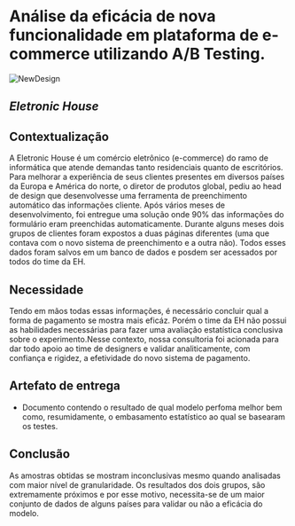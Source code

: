 #  Análise da eficácia de nova funcionalidade em plataforma de e-commerce utilizando A/B Testing.
![NewDesign](https://www.kindpng.com/picc/m/611-6116517_e-commerce-png-transparent-png.png)

## *Eletronic House* 


## Contextualização
A Eletronic House é um comércio eletrônico (e-commerce) do ramo de informática que atende demandas tanto residenciais quanto de escritórios.
Para melhorar a experiência de seus clientes presentes em diversos países da Europa e América do norte, o diretor de produtos global, pediu ao head de design que desenvolvesse uma 
ferramenta de preenchimento automático das informações cliente. Após vários meses de desenvolvimento, foi entregue uma solução onde 90% das informações do formulário eram preenchidas automaticamente.
Durante alguns meses dois grupos de clientes foram expostos a duas páginas diferentes (uma que contava com o novo sistema de preenchimento e a outra não). Todos esses dados foram salvos em um banco de dados e posdem ser acessados por todos do 
time da EH.

## Necessidade
Tendo em mãos todas essas informações, é necessário concluir qual a forma de pagamento se mostra mais eficáz. Porém o time da EH não possui as habilidades necessárias para fazer uma avaliação estatística conclusiva sobre o experimento.Nesse contexto, nossa consultoria foi acionada para dar todo apoio ao time de designers e validar analiticamente, com confiança e rigidez, a efetividade do novo sistema de pagamento.

## Artefato de entrega
- Documento contendo o resultado de qual modelo perfoma melhor bem como, resumidamente, o embasamento estatístico ao qual se basearam os testes.

## Conclusão
As amostras obtidas se mostram inconclusivas mesmo quando analisadas com maior nível de granularidade. Os resultados dos dois grupos, são extremamente próximos e por esse motivo, necessita-se de um maior conjunto de dados de alguns países para validar ou não a eficácia do modelo.